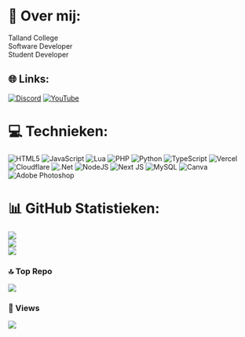 # 🍃 Over mij:
Talland College <br>Software Developer<br>Student Developer

## 🌐 Links:
[![Discord](https://img.shields.io/badge/Discord-%237289DA.svg?logo=discord&logoColor=white)](https://discord.gg/pindakees) [![YouTube](https://img.shields.io/badge/YouTube-%23FF0000.svg?logo=YouTube&logoColor=white)](https://youtube.com/@UCq3s2k_BWh7MpGH8--wYvBA) 

# 💻 Technieken:
![HTML5](https://img.shields.io/badge/html5-%23E34F26.svg?style=for-the-badge&logo=html5&logoColor=white) ![JavaScript](https://img.shields.io/badge/javascript-%23323330.svg?style=for-the-badge&logo=javascript&logoColor=%23F7DF1E) ![Lua](https://img.shields.io/badge/lua-%232C2D72.svg?style=for-the-badge&logo=lua&logoColor=white) ![PHP](https://img.shields.io/badge/php-%23777BB4.svg?style=for-the-badge&logo=php&logoColor=white) ![Python](https://img.shields.io/badge/python-3670A0?style=for-the-badge&logo=python&logoColor=ffdd54) ![TypeScript](https://img.shields.io/badge/typescript-%23007ACC.svg?style=for-the-badge&logo=typescript&logoColor=white) ![Vercel](https://img.shields.io/badge/vercel-%23000000.svg?style=for-the-badge&logo=vercel&logoColor=white) ![Cloudflare](https://img.shields.io/badge/Cloudflare-F38020?style=for-the-badge&logo=Cloudflare&logoColor=white) ![.Net](https://img.shields.io/badge/.NET-5C2D91?style=for-the-badge&logo=.net&logoColor=white) ![NodeJS](https://img.shields.io/badge/node.js-6DA55F?style=for-the-badge&logo=node.js&logoColor=white) ![Next JS](https://img.shields.io/badge/Next-black?style=for-the-badge&logo=next.js&logoColor=white) ![MySQL](https://img.shields.io/badge/mysql-4479A1.svg?style=for-the-badge&logo=mysql&logoColor=white) ![Canva](https://img.shields.io/badge/Canva-%2300C4CC.svg?style=for-the-badge&logo=Canva&logoColor=white) ![Adobe Photoshop](https://img.shields.io/badge/adobe%20photoshop-%2331A8FF.svg?style=for-the-badge&logo=adobe%20photoshop&logoColor=white)

# 📊 GitHub Statistieken:
![](https://github-readme-stats.vercel.app/api?username=Thijskees&theme=onedark&hide_border=false&include_all_commits=true&count_private=true)<br/>
![](https://nirzak-streak-stats.vercel.app/?user=Thijskees&theme=onedark&hide_border=false)<br/>
![](https://github-readme-stats.vercel.app/api/top-langs/?username=Thijskees&theme=onedark&hide_border=false&include_all_commits=true&count_private=true&layout=compact)

### 🔝 Top Repo
![](https://github-contributor-stats.vercel.app/api?username=Thijskees&limit=5&theme=onedark&combine_all_yearly_contributions=true)

### 👀 Views
[![](https://visitcount.itsvg.in/api?id=Thijskees&icon=2&color=1)](https://visitcount.itsvg.in)
